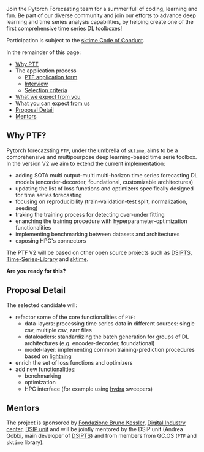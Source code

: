 

Join the Pytorch Forecasting team for a summer full of coding, learning and fun. Be part of our diverse community and join our efforts to advance deep learning and time series analysis capabilities, by helping create one of the first comprehensive time series DL toolboxes!


Participation is subject to the [sktime Code of Conduct](https://www.sktime.org/en/stable/get_involved/code_of_conduct.html).

In the remainder of this page:
- [Why PTF](WhyPTF?)
- The application process
  - [PTF application form](PFTapplication)
  - [Interview](Interview)
  - [Selection criteria](Selectioncriteria)
- [What we expect from you](Whatweexpectfromyou)
- [What you can expect from us](Whatyoucanexpectfromus)
- [Proposal Detail](ProposalDetail)
- [Mentors](Mentors)

## Why PTF?

Pytorch forecazsting ``PTF``, under the umbrella of `sktime`, aims to be a comprehensive and multipourpose deep learning-based time serie toolbox. In the version V2 we aim to extend the current implementation:
* adding SOTA multi output-multi multi-horizon time series forecasting DL models (encorder-decorder, foundational, customizable architectures)
* updating the list of loss functions and optimizers specifically designed for time series forecasting
* focusing on reproducibility (train-validation-test split, normalization, seeding)
* traking the training process for detecting over-under fitting 
* enanching the training procedure with hyperparameter-optimization functionalities
* implementing benchmarking between datasets and architectures
* exposing HPC's connectors 

The PTF V2 will be based on other open source projects such as [DSIPTS](https://github.com/agobbifbk/DSIPTS_PTF), [Time-Series-Library](https://github.com/thuml/Time-Series-Library) and [sktime](https://github.com/sktime/sktime).

**Are you ready for this?**



## Proposal Detail

The selected candidate will:
* refactor some of the core functionalities of `PTF`:
    * data-layers: processing time series data in different sources: single csv, multiple csv, zarr files
    * dataloaders: standardizing the batch generation for groups of DL architectures (e.g. encoder-decorder, foundational)
    * model-layer: implementing common training-prediction procedures based on [lightning](https://lightning.ai/docs/pytorch/stable/)
* enrich the set of loss functions and optimizers
* add new functionalities:
    * benchmarking
    * optimization
    * HPC interface (for example using  [hydra](https://hydra.cc/docs/intro/) sweepers)

## Mentors
The project is sponsored by [Fondazione Bruno Kessler](https://www.fbk.eu/it/), [Digital Industry center](https://www.fbk.eu/it/digital-industry/), [DSIP unit](https://dsip.fbk.eu/) and  will be jointly mentored by the DSIP unit (Andrea Gobbi, main developer of [DSIPTS](https://github.com/agobbifbk/DSIPTS_PTF)) and from members from GC.OS (`PTF` and `sktime` library).
